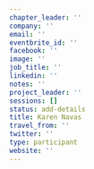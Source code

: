 ```yaml
---
chapter_leader: ''
company: ''
email: ''
eventbrite_id: ''
facebook: ''
image: ''
job_title: ''
linkedin: ''
notes: ''
project_leader: ''
sessions: []
status: add-details
title: Karen Navas
travel_from: ''
twitter: ''
type: participant
website: ''
---
```


<!-- put more details about participant here -->